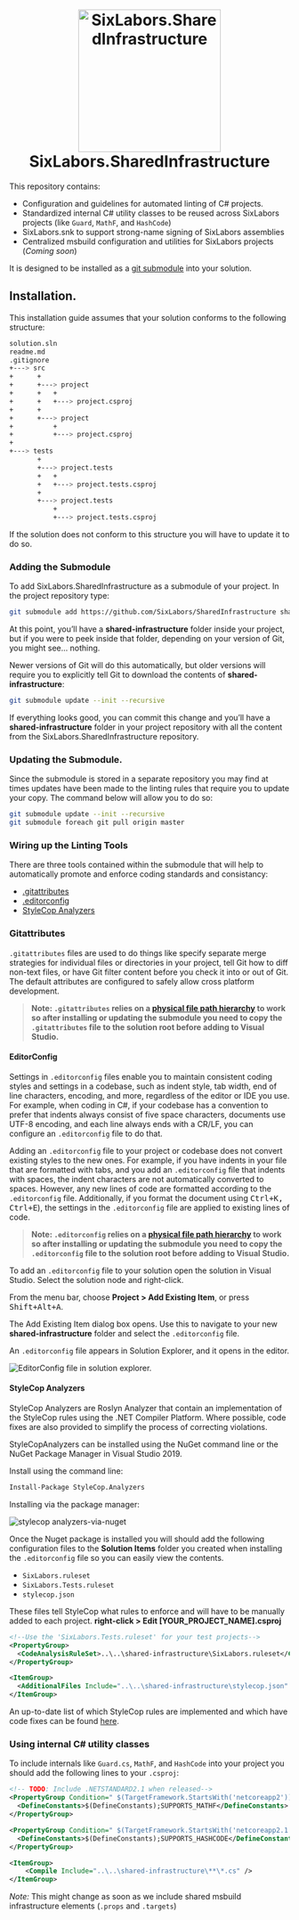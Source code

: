 <h1 align="center">

<img src="https://raw.githubusercontent.com/SixLabors/Branding/master/icons/org/sixlabors.512.png" alt="SixLabors.SharedInfrastructure" width="256"/>
<br/>
SixLabors.SharedInfrastructure
</h1>

This repository contains:
- Configuration and guidelines for automated linting of C# projects.
- Standardized internal C# utility classes to be reused across SixLabors projects (like `Guard`, `MathF`, and `HashCode`)
- SixLabors.snk to support strong-name signing of SixLabors assemblies
- Centralized msbuild configuration and utilities for SixLabors projects (*Coming soon*)

It is designed to be installed as a [git submodule](https://blog.github.com/2016-02-01-working-with-submodules/) into your solution.

## Installation.

This installation guide assumes that your solution conforms to the following structure: 

``` bash
solution.sln
readme.md
.gitignore
+---> src
+      +
+      +---> project
+      +   +
+      +   +---> project.csproj
+      +
+      +---> project
+          +
+          +---> project.csproj
+
+---> tests
       +
       +---> project.tests
       +   +
       +   +---> project.tests.csproj
       +
       +---> project.tests
           +
           +---> project.tests.csproj
```

If the solution does not conform to this structure you will have to update it to do so.

### Adding the Submodule

To add SixLabors.SharedInfrastructure as a submodule of your project. In the project repository type:

``` bash
git submodule add https://github.com/SixLabors/SharedInfrastructure shared-infrastructure
```

At this point, you’ll have a **shared-infrastructure** folder inside your project, but if you were to peek inside that folder, depending on your version of Git, you might see… nothing.

Newer versions of Git will do this automatically, but older versions will require you to explicitly tell Git to download the contents of **shared-infrastructure**:

``` bash
git submodule update --init --recursive
```

If everything looks good, you can commit this change and you’ll have a **shared-infrastructure** folder in your project repository with all the content from the SixLabors.SharedInfrastructure repository.

### Updating the Submodule. 

Since the submodule is stored in a separate repository you may find at times updates have been made to the linting rules that require you to update your copy. The command below will allow you to do so:

``` bash
git submodule update --init --recursive
git submodule foreach git pull origin master
```

### Wiring up the Linting Tools

There are three tools contained within the submodule that will help to automatically promote and enforce coding standards and consistancy:
- [.gitattributes](https://git-scm.com/docs/gitattributes)
- [.editorconfig](https://docs.microsoft.com/en-us/visualstudio/ide/create-portable-custom-editor-options?view=vs-2017)
- [StyleCop Analyzers](https://github.com/DotNetAnalyzers/StyleCopAnalyzers)

### Gitattributes
`.gitattributes` files are used to do things like specify separate merge strategies for individual files or directories in your project, tell Git how to diff non-text files, or have Git filter content before you check it into or out of Git. The default attributes are configured to safely allow cross platform development.

>**Note: `.gitattributes` relies on a [physical file path hierarchy](https://git-scm.com/docs/gitattributes) to work so after installing or updating the submodule you need to copy the `.gitattributes` file to the solution root before adding to Visual Studio.**

#### EditorConfig 

Settings in `.editorconfig` files enable you to maintain consistent coding styles and settings in a codebase, such as indent style, tab width, end of line characters, encoding, and more, regardless of the editor or IDE you use. For example, when coding in C#, if your codebase has a convention to prefer that indents always consist of five space characters, documents use UTF-8 encoding, and each line always ends with a CR/LF, you can configure an `.editorconfig` file to do that.

Adding an `.editorconfig` file to your project or codebase does not convert existing styles to the new ones. For example, if you have indents in your file that are formatted with tabs, and you add an  `.editorconfig` file that indents with spaces, the indent characters are not automatically converted to spaces. However, any new lines of code are formatted according to the `.editorconfig` file. Additionally, if you format the document using  <kbd>Ctrl+K, Ctrl+E</kbd>), the settings in the `.editorconfig` file are applied to existing lines of code.

>**Note: `.editorconfig` relies on a [physical file path hierarchy](https://editorconfig.org/#file-location) to work so after installing or updating the submodule you need to copy the `.editorconfig` file to the solution root before adding to Visual Studio.**

To add an `.editorconfig` file to your solution open the solution in Visual Studio. Select the solution node and right-click.

From the menu bar, choose **Project > Add Existing Item**, or press <kbd>Shift+Alt+A</kbd>.

The Add Existing Item dialog box opens. Use this to navigate to your new **shared-infrastructure** folder and select the `.editorconfig` file.

An `.editorconfig` file appears in Solution Explorer, and it opens in the editor.

![EditorConfig file in solution explorer.](images/editorconfig-in-solution-explorer.png)

#### StyleCop Analyzers

StyleCop Analyzers are Roslyn Analyzer that contain an implementation of the StyleCop rules using the .NET Compiler Platform. Where possible, code fixes are also provided to simplify the process of correcting violations.

StyleCopAnalyzers can be installed using the NuGet command line or the NuGet Package Manager in Visual Studio 2019.

Install using the command line:

``` bash
Install-Package StyleCop.Analyzers
```

Installing via the package manager:

![stylecop analyzers-via-nuget](images/stylecop-analyzers-via-nuget.png)

Once the Nuget package is installed you will should add the following configuration files to the **Solution Items** folder you created when installing the `.editorconfig` file so you can easily view the contents. 

- `SixLabors.ruleset`
- `SixLabors.Tests.ruleset`
- `stylecop.json`

These files tell StyleCop what rules to enforce and will have to be manually added to each project. **right-click > Edit [YOUR_PROJECT_NAME].csproj**

``` xml
<!--Use the 'SixLabors.Tests.ruleset' for your test projects-->
<PropertyGroup>
  <CodeAnalysisRuleSet>..\..\shared-infrastructure\SixLabors.ruleset</CodeAnalysisRuleSet>
</PropertyGroup>

<ItemGroup>
  <AdditionalFiles Include="..\..\shared-infrastructure\stylecop.json" />
</ItemGroup>
```

An up-to-date list of which StyleCop rules are implemented and which have code fixes can be found [here](https://dotnetanalyzers.github.io/StyleCopAnalyzers/).

### Using internal C# utility classes

To include internals like `Guard.cs`, `MathF`, and `HashCode` into your project you should add the following lines to your `.csproj`:

``` xml
<!-- TODO: Include .NETSTANDARD2.1 when released-->
<PropertyGroup Condition=" $(TargetFramework.StartsWith('netcoreapp2')) ">
  <DefineConstants>$(DefineConstants);SUPPORTS_MATHF</DefineConstants>
</PropertyGroup>

<PropertyGroup Condition=" $(TargetFramework.StartsWith('netcoreapp2.1')) ">
  <DefineConstants>$(DefineConstants);SUPPORTS_HASHCODE</DefineConstants>
</PropertyGroup>

<ItemGroup>
    <Compile Include="..\..\shared-infrastructure\**\*.cs" />
</ItemGroup>
```

*Note:* This might change as soon as we include shared msbuild infrastructure elements (`.props` and `.targets`)